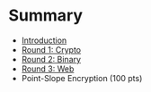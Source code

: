 # Summary

* [Introduction](README.md)
* [Round 1: Crypto](round_1_crypto.md)
* [Round 2: Binary](round_2_binary.md)
* [Round 3: Web](round_3_web.md)
* Point-Slope Encryption (100 pts)

